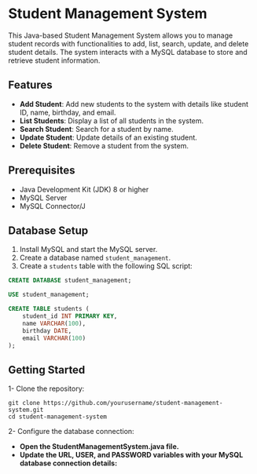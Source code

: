 # Student Management System

This Java-based Student Management System allows you to manage student records with functionalities to add, list, search, update, and delete student details. The system interacts with a MySQL database to store and retrieve student information.

## Features

- **Add Student**: Add new students to the system with details like student ID, name, birthday, and email.
- **List Students**: Display a list of all students in the system.
- **Search Student**: Search for a student by name.
- **Update Student**: Update details of an existing student.
- **Delete Student**: Remove a student from the system.

## Prerequisites

- Java Development Kit (JDK) 8 or higher
- MySQL Server
- MySQL Connector/J

## Database Setup

1. Install MySQL and start the MySQL server.
2. Create a database named `student_management`.
3. Create a `students` table with the following SQL script:

```sql
CREATE DATABASE student_management;

USE student_management;

CREATE TABLE students (
    student_id INT PRIMARY KEY,
    name VARCHAR(100),
    birthday DATE,
    email VARCHAR(100)
);
```

## Getting Started

1- Clone the repository:

```
git clone https://github.com/yourusername/student-management-system.git
cd student-management-system
```
2- Configure the database connection:

- **Open the StudentManagementSystem.java file.**
- **Update the URL, USER, and PASSWORD variables with your MySQL database connection details:**


